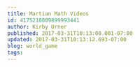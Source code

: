 ```yaml
---
title: Martian Math Videos
id: 4175218809899993441
author: Kirby Urner
published: 2017-03-31T10:13:00.001-07:00
updated: 2017-03-31T10:13:12.693-07:00
blog: world_game
tags: 
---
```


